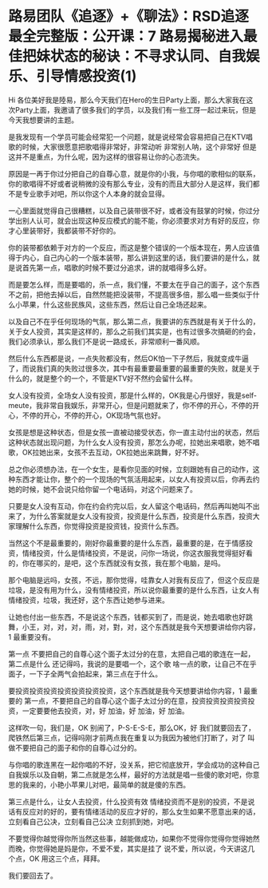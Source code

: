 # 路易团队《追逐》+《聊法》：RSD追逐最全完整版：公开课：7 路易揭秘进入最佳把妹状态的秘诀：不寻求认同、自我娱乐、引导情感投资(1)

Hi 各位美好我是陸易，那么今天我们在Hero的生日Party上面，那么大家我在这次Party上面，我邀请了很多我们的学员，以及我们有一些工厊一起过来玩，但是今天我想要讲的主题。

是我发现有一个学员可能会经常犯一个问题，就是说经常会容易把自己在KTV唱歌的时候，大家很愿意把歌唱得非常好，非常动听 非常别人呐，这个非常好 但是这并不是重点，为什么呢，因为这样的很容易让你的心态流失。

原因是一再于你过分把自己的自尊心意，就是你的小我，与你唱的歌相似的联系，你的歌唱得不好或者说稍微的没有那么专业，没有的而且大部分人是这样，我们都不是专业歌手对吧，所以你这个人本身的就会显得。

一心里面就觉得自己很糟糕，以及自己装带很不好，或者没有鼓掌的时候，你过分学出别人认可，就会出现这种反应模式的能不能，你必须要求对方有好的反应，你才心里装带好，我都装带不好你的。

你的装带都依赖于对方的一个反应，而这是整个错误的一个版本现在，男人应该值得于内心，自己内心的一个版本装带，那么讲到这里的话，我们要讲的是什么，就是说首先第一点，唱歌的时候不要过分追求，讲的就唱得多么好。

而是要怎么样，而是要唱的，杀一点，我们懂，不要太在乎自己的面子，这个东西不之前，把他去掉以后，自然然能把没装带，不提高很多倍，那么唱一些类似于什么小苹果，什么这些民族风，这些东西，然后让自己全场还起来。

以及自己不在乎任何现场的气氛，那么第二点，我要讲的东西就是有关于什么的，关于女人投资，其实是这样的，那么之前我们其实是，也有过很多次搞砸的约会，我们必须承认，那么我们不是说一路成长，非常顺利一番风顺。

然后什么东西都是说，一点失败都没有，然后OK怕一下子然后，我就变成牛逼了，而说我们真的失败过很多次，其中有最重要最重要的最重要的失败，就是关于什么的，就是整个的一个，不管是KTV好不然约会留什么样。

女人没有投资，全场女人没有投资，那是什么样的，OK我是心丹很好，我是self-meute，我非常自我娱乐，非常开心，但是问题就来了，你不停的开心，不停的开心，不停的开心，不停的开心，OK现场气氛也好。

女孩是想是这种状态，但是女孩一直被动接受状态，你一直主动付出的状态，然后这种状态就出现问题，为什么女人没有投资，那怎么办呢，拉她出来唱歌，她不唱歌，OK拉她出来，女孩不去互动，OK拉她出来跳舞，好不好。

总之你必须想办法，在一个女生，是看你见面的时候，立刻跟她有自己的动作，这种东西才能让你，整个的一个现场的气氛活用起来，以女人有投资以后，你再去约她的时候，她不会说只给你留一个电话码，对这个问题来了。

只要是女人没有互动，你在约会约完以后，女人留这个电话码，然后再叫她叫不出来了，为什么答案就是女人没有投资，投资是什么东西，投资是什么东西，投资大家理解什么东西，你觉得投资是投资钱，投资什么东西。

当然这个不是最重要的，刚好你最重要的是什么东西，最重要的是，在于情感投资，情绪投资，什么是情绪投资，不是说，问你一场说，你这衣服我觉得挺好看的，你在哪买的，是吧，这个东西就没有女孩，我在那个电脑，是吗。

那个电脑是远吗，女孩，不远，那你觉得，哇靠女人对我有反应了，但这个反应是垃圾，是没有用为什么，没有情绪投资，所以说你最重要的是什么东西，让女人有情绪投资，垃圾，我还好，这个东西让她参与进来。

让她也付出一些东西，不是说这个东西，钱都买到了，而是说，她去唱歌也好跳舞，小王，对，对，对，雨，对，對，对，这个东西就是我今天想要讲给你内容，1 最重要没有。

第一点 不要把自己的自尊心这个面子太过分的在意，太把自己唱的歌连在一起，第二点是什么 还记得吗，我说的是要唱一个，这个歌 啥一点的歌，让自己不在乎面子，一下子全两气会拍起来，第三点在于什么。

要投资投资投资投资投资投资投资，这个东西就是我今天想要讲给你内容，1 最重要的 第一点，不要把自己的自尊心这个面子太过分的在意，投资投资投资投资投资，一定要要他去投资，对，好 加油，好 加油，好 加油。

这样吹一句，我们是，OK 别闹了，P-S-E-S-E，那么OK，好 我们就要回去了，爬铁然后第三点，记得吗刚才前两点我在重复以为我因为被他们打断了，对了 叫做不要把自己的面子和你的自尊心过分的。

与你唱的歌连黑在一起你唱的不好，没关系，把它彻底放开，学会成功的这种自己自我娱乐以及自朝，第二点就是怎么样，最好的方法就是唱一些傻的歌对吧，你意思的我来的，小艳小苹果儿对吧，最简单的就是傻的东西。

第三点是什么，让女人去投资，什么投资有效 情绪投资而不是别的投资，不是说话有反应对的好的，要有情绪活动的反应才好的，那么女生如果不愿意出来的话，立刻看自己公决，立刻看自己公决 立刻抓到她，对吧。

不要觉得你越觉得你所当然这些事，越能做成功，如果你不觉得你觉得你觉得她然而晚，你觉得她是妈是你，不爱不爱，其实是挂了 说不爱，所以说，今天讲这几个点，OK 用这三个点，拜拜。

我们要回去了。